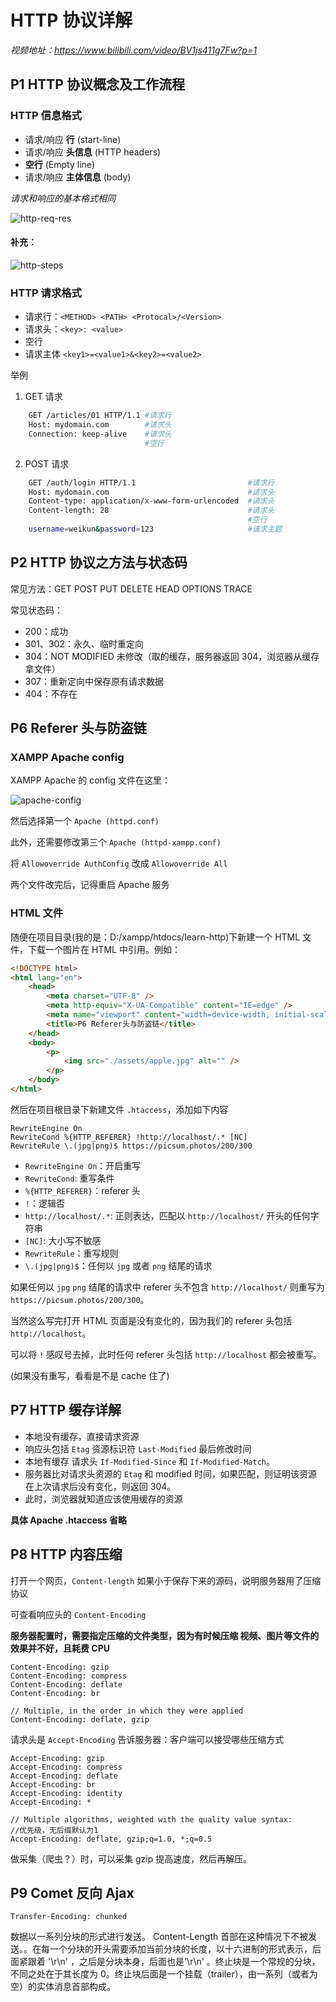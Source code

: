 # HTTP 协议详解

_视频地址：https://www.bilibili.com/video/BV1js411g7Fw?p=1_

## P1 HTTP 协议概念及工作流程

### HTTP 信息格式

-   请求/响应 **行** (start-line)
-   请求/响应 **头信息** (HTTP headers)
-   **空行** (Empty line)
-   请求/响应 **主体信息** (body)

_请求和响应的基本格式相同_

![http-req-res](./images/p1-http-req-res.png)

#### 补充：

![http-steps](./images/p1-http-steps.png)

### HTTP 请求格式

-   请求行：`<METHOD> <PATH> <Protocal>/<Version>`
-   请求头：`<key>: <value>`
-   空行
-   请求主体 `<key1>=<value1>&<key2>=<value2>`

举例

1. GET 请求

```bash
    GET /articles/01 HTTP/1.1 #请求行
    Host: mydomain.com        #请求头
    Connection: keep-alive    #请求头
                              #空行
```

2. POST 请求

```bash
    GET /auth/login HTTP/1.1                         #请求行
    Host: mydomain.com                               #请求头
    Content-type: application/x-www-form-urlencoded  #请求头
    Content-length: 28                               #请求头
                                                     #空行
    username=weikun&password=123                     #请求主题

```

## P2 HTTP 协议之方法与状态码

常见方法：GET POST PUT DELETE HEAD OPTIONS TRACE

常见状态码：

-   200：成功
-   301、302：永久、临时重定向
-   304：NOT MODIFIED 未修改（取的缓存，服务器返回 304，浏览器从缓存拿文件）
-   307：重新定向中保存原有请求数据
-   404：不存在

## P6 Referer 头与防盗链

### XAMPP Apache config

XAMPP Apache 的 config 文件在这里：

![apache-config](./images/p5-apache-config.png)

然后选择第一个 `Apache (httpd.conf)`

此外，还需要修改第三个 `Apache (httpd-xampp.conf)`

将 `Allowoverride AuthConfig` 改成 `Allowoverride All`

两个文件改完后，记得重启 Apache 服务

### HTML 文件

随便在项目目录(我的是：D:/xampp/htdocs/learn-http)下新建一个 HTML 文件，下载一个图片在 HTML 中引用。例如：

```html
<!DOCTYPE html>
<html lang="en">
	<head>
		<meta charset="UTF-8" />
		<meta http-equiv="X-UA-Compatible" content="IE=edge" />
		<meta name="viewport" content="width=device-width, initial-scale=1.0" />
		<title>P6 Referer头与防盗链</title>
	</head>
	<body>
		<p>
			<img src="./assets/apple.jpg" alt="" />
		</p>
	</body>
</html>
```

然后在项目根目录下新建文件 `.htaccess`，添加如下内容

```
RewriteEngine On
RewriteCond %{HTTP_REFERER} !http://localhost/.* [NC]
RewriteRule \.(jpg|png)$ https://picsum.photos/200/300
```

-   `RewriteEngine On`：开启重写
-   `RewriteCond`: 重写条件
-   `%{HTTP_REFERER}`：referer 头
-   `!`：逻辑否
-   `http://localhost/.*`: 正则表达，匹配以 `http://localhost/` 开头的任何字符串
-   `[NC]`: 大小写不敏感
-   `RewriteRule`：重写规则
-   `\.(jpg|png)$`：任何以 `jpg` 或者 `png` 结尾的请求

如果任何以 `jpg` `png` 结尾的请求中 referer 头不包含 `http://localhost/` 则重写为 `https://picsum.photos/200/300`。

当然这么写完打开 HTML 页面是没有变化的，因为我们的 referer 头包括 `http://localhost`。

可以将 `!` 感叹号去掉，此时任何 referer 头包括 `http://localhost` 都会被重写。

(如果没有重写，看看是不是 cache 住了)

## P7 HTTP 缓存详解

-   本地没有缓存，直接请求资源
-   响应头包括 `Etag` 资源标识符 `Last-Modified` 最后修改时间
-   本地有缓存 请求头 `If-Modified-Since` 和 `If-Modified-Match`。
-   服务器比对请求头资源的 `Etag` 和 modified 时间，如果匹配，则证明该资源在上次请求后没有变化，则返回 304。
-   此时，浏览器就知道应该使用缓存的资源

**具体 Apache .htaccess 省略**

## P8 HTTP 内容压缩

打开一个网页，`Content-length` 如果小于保存下来的源码，说明服务器用了压缩协议

可查看响应头的 `Content-Encoding`

**服务器配置时，需要指定压缩的文件类型，因为有时候压缩 视频、图片等文件的效果并不好，且耗费 CPU**

```
Content-Encoding: gzip
Content-Encoding: compress
Content-Encoding: deflate
Content-Encoding: br

// Multiple, in the order in which they were applied
Content-Encoding: deflate, gzip
```

请求头是 `Accept-Encoding` 告诉服务器：客户端可以接受哪些压缩方式

```
Accept-Encoding: gzip
Accept-Encoding: compress
Accept-Encoding: deflate
Accept-Encoding: br
Accept-Encoding: identity
Accept-Encoding: *

// Multiple algorithms, weighted with the quality value syntax:
//优先级，无后缀默认为1
Accept-Encoding: deflate, gzip;q=1.0, *;q=0.5
```

做采集（爬虫？）时，可以采集 gzip 提高速度，然后再解压。

## P9 Comet 反向 Ajax

`Transfer-Encoding: chunked`

数据以一系列分块的形式进行发送。 Content-Length 首部在这种情况下不被发送。。在每一个分块的开头需要添加当前分块的长度，以十六进制的形式表示，后面紧跟着 '\r\n' ，之后是分块本身，后面也是'\r\n' 。终止块是一个常规的分块，不同之处在于其长度为 0。终止块后面是一个挂载（trailer），由一系列（或者为空）的实体消息首部构成。
